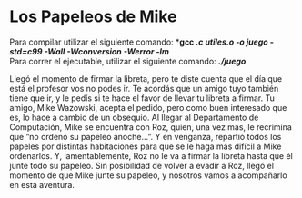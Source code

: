 # Los Papeleos de Mike  
Para compilar utilizar el siguiente comando: ***gcc *.c utiles.o -o juego -std=c99 -Wall -Wconversion -Werror -lm***  
Para correr el ejecutable, utilizar el siguiente comando: ***./juego***  

Llegó el momento de firmar la libreta, pero te diste cuenta que el día que está el profesor vos no podes ir. Te acordás
que un amigo tuyo también tiene que ir, y le pedís si te hace el favor de llevar tu libreta a firmar.
Tu amigo, Mike Wazowski, acepta el pedido, pero como buen interesado que es, lo hace a cambio de un obsequio.
Al llegar al Departamento de Computación, Mike se encuentra con Roz, quien, una vez más, le recrimina que ”no
ordenó su papeleo anoche...”. Y en venganza, repartió todos los papeles por distintas habitaciones para que se le
haga más difícil a Mike ordenarlos. Y, lamentablemente, Roz no le va a firmar la libreta hasta que él junte todo su
papeleo.
Sin posibilidad de volver a evadir a Roz, llegó el momento de que Mike junte su papeleo, y nosotros vamos a
acompañarlo en esta aventura.
